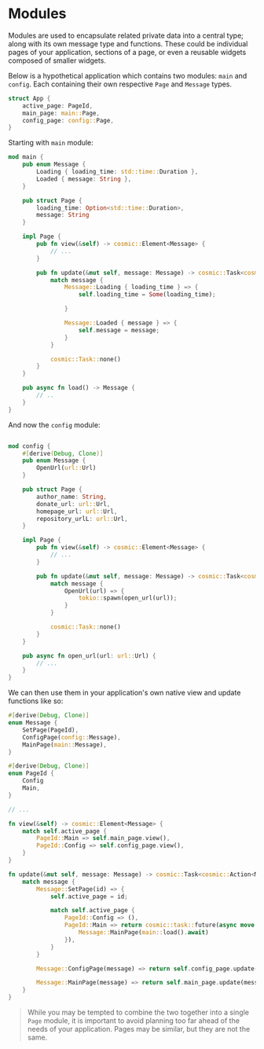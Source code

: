 # Modules

Modules are used to encapsulate related private data into a central type; along with its own message type and functions.
These could be individual pages of your application, sections of a page, or even a reusable widgets composed of smaller widgets.

Below is a hypothetical application which contains two modules: `main` and `config`.
Each containing their own respective `Page` and `Message` types.

```rs
struct App {
    active_page: PageId,
    main_page: main::Page,
    config_page: config::Page,
}
```

Starting with `main` module:

```rs
mod main {
    pub enum Message {
        Loading { loading_time: std::time::Duration },
        Loaded { message: String },
    }

    pub struct Page {
        loading_time: Option<std::time::Duration>,
        message: String
    }

    impl Page {
        pub fn view(&self) -> cosmic::Element<Message> {
            // ...
        }

        pub fn update(&mut self, message: Message) -> cosmic::Task<cosmic::Action<Message>> {
            match message {
                Message::Loading { loading_time } => {
                    self.loading_time = Some(loading_time);

                }

                Message::Loaded { message } => {
                    self.message = message;
                }
            }

            cosmic::Task::none()
        }
    }

    pub async fn load() -> Message {
        // ..
    }
}
```

And now the `config` module:

```rs

mod config {
    #[derive(Debug, Clone)]
    pub enum Message {
        OpenUrl(url::Url)
    }

    pub struct Page {
        author_name: String,
        donate_url: url::Url,
        homepage_url: url::Url,
        repository_urlL: url::Url,
    }

    impl Page {
        pub fn view(&self) -> cosmic::Element<Message> {
            // ...
        }

        pub fn update(&mut self, message: Message) -> cosmic::Task<cosmic::Action<Message>> {
            match message {
                OpenUrl(url) => {
                    tokio::spawn(open_url(url));
                }
            }

            cosmic::Task::none()
        }
    }

    pub async fn open_url(url: url::Url) {
        // ...
    }
}

```

We can then use them in your application's own native view and update functions like so:

```rs
#[derive(Debug, Clone)]
enum Message {
    SetPage(PageId),
    ConfigPage(config::Message),
    MainPage(main::Message),
}

#[derive(Debug, Clone)]
enum PageId {
    Config
    Main,
}

// ...

fn view(&self) -> cosmic::Element<Message> {
    match self.active_page {
        PageId::Main => self.main_page.view(),
        PageId::Config => self.config_page.view(),
    }
}

fn update(&mut self, message: Message) -> cosmic::Task<cosmic::Action<Message>> {
    match message {
        Message::SetPage(id) => {
            self.active_page = id;

            match self.active_page {
                PageId::Config => (),
                PageId::Main => return cosmic::task::future(async move {
                    Message::MainPage(main::load().await)
                }),
            }
        }

        Message::ConfigPage(message) => return self.config_page.update(message),

        Message::MainPage(message) => return self.main_page.update(message),
    }
}

```

> While you may be tempted to combine the two together into a single `Page` module, it is important to avoid planning too far ahead of the needs of your application.
> Pages may be similar, but they are not the same.
